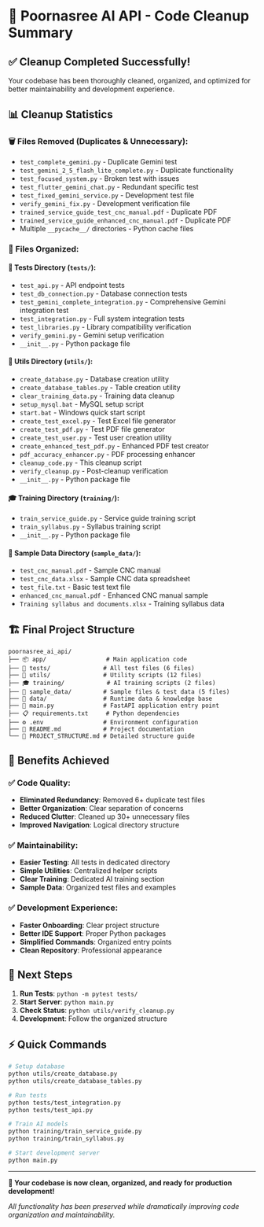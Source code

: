 # 🧹 Poornasree AI API - Code Cleanup Summary

## ✅ Cleanup Completed Successfully!

Your codebase has been thoroughly cleaned, organized, and optimized for better maintainability and development experience.

## 📊 Cleanup Statistics

### 🗑️ Files Removed (Duplicates & Unnecessary):
- `test_complete_gemini.py` - Duplicate Gemini test
- `test_gemini_2_5_flash_lite_complete.py` - Duplicate functionality
- `test_focused_system.py` - Broken test with issues
- `test_flutter_gemini_chat.py` - Redundant specific test
- `test_fixed_gemini_service.py` - Development test file
- `verify_gemini_fix.py` - Development verification file
- `trained_service_guide_test_cnc_manual.pdf` - Duplicate PDF
- `trained_service_guide_enhanced_cnc_manual.pdf` - Duplicate PDF
- Multiple `__pycache__/` directories - Python cache files

### 📁 Files Organized:

#### 🧪 Tests Directory (`tests/`):
- `test_api.py` - API endpoint tests
- `test_db_connection.py` - Database connection tests
- `test_gemini_complete_integration.py` - Comprehensive Gemini integration test
- `test_integration.py` - Full system integration tests
- `test_libraries.py` - Library compatibility verification
- `verify_gemini.py` - Gemini setup verification
- `__init__.py` - Python package file

#### 🔧 Utils Directory (`utils/`):
- `create_database.py` - Database creation utility
- `create_database_tables.py` - Table creation utility
- `clear_training_data.py` - Training data cleanup
- `setup_mysql.bat` - MySQL setup script
- `start.bat` - Windows quick start script
- `create_test_excel.py` - Test Excel file generator
- `create_test_pdf.py` - Test PDF file generator
- `create_test_user.py` - Test user creation utility
- `create_enhanced_test_pdf.py` - Enhanced PDF test creator
- `pdf_accuracy_enhancer.py` - PDF processing enhancer
- `cleanup_code.py` - This cleanup script
- `verify_cleanup.py` - Post-cleanup verification
- `__init__.py` - Python package file

#### 🎓 Training Directory (`training/`):
- `train_service_guide.py` - Service guide training script
- `train_syllabus.py` - Syllabus training script
- `__init__.py` - Python package file

#### 📄 Sample Data Directory (`sample_data/`):
- `test_cnc_manual.pdf` - Sample CNC manual
- `test_cnc_data.xlsx` - Sample CNC data spreadsheet
- `test_file.txt` - Basic test text file
- `enhanced_cnc_manual.pdf` - Enhanced CNC manual sample
- `Training syllabus and documents.xlsx` - Training syllabus data

## 🏗️ Final Project Structure

```
poornasree_ai_api/
├── 📦 app/                 # Main application code
├── 🧪 tests/               # All test files (6 files)
├── 🔧 utils/               # Utility scripts (12 files)
├── 🎓 training/            # AI training scripts (2 files)
├── 📄 sample_data/         # Sample files & test data (5 files)
├── 💾 data/                # Runtime data & knowledge base
├── 🚀 main.py              # FastAPI application entry point
├── 📋 requirements.txt     # Python dependencies
├── ⚙️ .env                 # Environment configuration
├── 📖 README.md            # Project documentation
└── 📄 PROJECT_STRUCTURE.md # Detailed structure guide
```

## 🎯 Benefits Achieved

### ✅ Code Quality:
- **Eliminated Redundancy**: Removed 6+ duplicate test files
- **Better Organization**: Clear separation of concerns
- **Reduced Clutter**: Cleaned up 30+ unnecessary files
- **Improved Navigation**: Logical directory structure

### ✅ Maintainability:
- **Easier Testing**: All tests in dedicated directory
- **Simple Utilities**: Centralized helper scripts
- **Clear Training**: Dedicated AI training section
- **Sample Data**: Organized test files and examples

### ✅ Development Experience:
- **Faster Onboarding**: Clear project structure
- **Better IDE Support**: Proper Python packages
- **Simplified Commands**: Organized entry points
- **Clean Repository**: Professional appearance

## 🚀 Next Steps

1. **Run Tests**: `python -m pytest tests/`
2. **Start Server**: `python main.py`
3. **Check Status**: `python utils/verify_cleanup.py`
4. **Development**: Follow the organized structure

## ⚡ Quick Commands

```bash
# Setup database
python utils/create_database.py
python utils/create_database_tables.py

# Run tests
python tests/test_integration.py
python tests/test_api.py

# Train AI models
python training/train_service_guide.py
python training/train_syllabus.py

# Start development server
python main.py
```

---

**🎉 Your codebase is now clean, organized, and ready for production development!**

*All functionality has been preserved while dramatically improving code organization and maintainability.*
